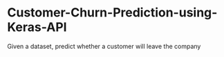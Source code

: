 # Customer-Churn-Prediction-using-Keras-API
Given a dataset, predict whether a customer will leave the company
